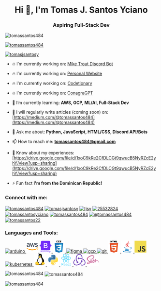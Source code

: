 <h1 align="center">Hi 👋, I'm Tomas J. Santos Yciano</h1>
<h3 align="center">Aspiring Full-Stack Dev</h3>

<p align="left"> <img src="https://komarev.com/ghpvc/?username=tomassantos484&label=Profile%20views&color=0e75b6&style=flat" alt="tomassantos484" /> </p>

<p align="left"> <a href="https://github.com/ryo-ma/github-profile-trophy"><img src="https://github-profile-trophy.vercel.app/?username=tomassantos484" alt="tomassantos484" /></a> </p>

<p align="left"> <a href="https://twitter.com/tomasjsantosy" target="blank"><img src="https://img.shields.io/twitter/follow/tomasjsantosy?logo=twitter&style=for-the-badge" alt="tomasjsantosy" /></a> </p>

- 🔥 I’m currently working on: [Mike Trout Discord Bot](https://github.com/tomassantos484/Mike-Trout-Bot)

- 🔥 I’m currently working on: [Personal Website](https://github.com/tomassantos484/website)

- 🔥 I'm currently working on: [Codetionary](https://github.com/tomassantos484/codetionary-ai-hackathon)

- 🔥 I’m currently working on: [ConagraGPT](https://github.com/tomassantos484/ConagraGPT)

- 🌱 I’m currently learning: **AWS, GCP, ML/AI, Full-Stack Dev**

- 📝 I will regularly write articles (coming soon) on: [https://medium.com/@tomassantos484](https://medium.com/@tomassantos484)

- 💬 Ask me about: **Python, JavaScript, HTML/CSS, Discord API/Bots**

- 📫 How to reach me: **tomassantos484@gmail.com**

- 📄 Know about my experiences: [https://drive.google.com/file/d/1xoC9kRe2CfDLCGt9qwucB5NyRZcE2yhY/view?usp=sharing](https://drive.google.com/file/d/1xoC9kRe2CfDLCGt9qwucB5NyRZcE2yhY/view?usp=sharing)

- ⚡ Fun fact **I'm from the Dominican Republic!**

<h3 align="left">Connect with me:</h3>
<p align="left">
<a href="https://codepen.io/tomassantos484" target="blank"><img align="center" src="https://raw.githubusercontent.com/rahuldkjain/github-profile-readme-generator/master/src/images/icons/Social/codepen.svg" alt="tomassantos484" height="30" width="40" /></a>
<a href="https://twitter.com/tomasjsantosy" target="blank"><img align="center" src="https://raw.githubusercontent.com/rahuldkjain/github-profile-readme-generator/master/src/images/icons/Social/twitter.svg" alt="tomasjsantosy" height="30" width="40" /></a>
<a href="https://linkedin.com/in/tjsy" target="blank"><img align="center" src="https://raw.githubusercontent.com/rahuldkjain/github-profile-readme-generator/master/src/images/icons/Social/linked-in-alt.svg" alt="tjsy" height="30" width="40" /></a>
<a href="https://stackoverflow.com/users/25532824" target="blank"><img align="center" src="https://raw.githubusercontent.com/rahuldkjain/github-profile-readme-generator/master/src/images/icons/Social/stack-overflow.svg" alt="25532824" height="30" width="40" /></a>
<a href="https://kaggle.com/tomassantosyciano" target="blank"><img align="center" src="https://raw.githubusercontent.com/rahuldkjain/github-profile-readme-generator/master/src/images/icons/Social/kaggle.svg" alt="tomassantosyciano" height="30" width="40" /></a>
<a href="https://instagram.com/tomassantos484" target="blank"><img align="center" src="https://raw.githubusercontent.com/rahuldkjain/github-profile-readme-generator/master/src/images/icons/Social/instagram.svg" alt="tomassantos484" height="30" width="40" /></a>
<a href="https://medium.com/@tomassantos484" target="blank"><img align="center" src="https://raw.githubusercontent.com/rahuldkjain/github-profile-readme-generator/master/src/images/icons/Social/medium.svg" alt="@tomassantos484" height="30" width="40" /></a>
<a href="https://www.leetcode.com/tomassantos22" target="blank"><img align="center" src="https://raw.githubusercontent.com/rahuldkjain/github-profile-readme-generator/master/src/images/icons/Social/leet-code.svg" alt="tomassantos22" height="30" width="40" /></a>
</p>

<h3 align="left">Languages and Tools:</h3>
<p align="left"> <a href="https://www.arduino.cc/" target="_blank" rel="noreferrer"> <img src="https://cdn.worldvectorlogo.com/logos/arduino-1.svg" alt="arduino" width="40" height="40"/> </a> <a href="https://aws.amazon.com" target="_blank" rel="noreferrer"> <img src="https://raw.githubusercontent.com/devicons/devicon/master/icons/amazonwebservices/amazonwebservices-original-wordmark.svg" alt="aws" width="40" height="40"/> </a> <a href="https://getbootstrap.com" target="_blank" rel="noreferrer"> <img src="https://raw.githubusercontent.com/devicons/devicon/master/icons/bootstrap/bootstrap-plain-wordmark.svg" alt="bootstrap" width="40" height="40"/> </a> <a href="https://www.w3schools.com/css/" target="_blank" rel="noreferrer"> <img src="https://raw.githubusercontent.com/devicons/devicon/master/icons/css3/css3-original-wordmark.svg" alt="css3" width="40" height="40"/> </a> <a href="https://www.figma.com/" target="_blank" rel="noreferrer"> <img src="https://www.vectorlogo.zone/logos/figma/figma-icon.svg" alt="figma" width="40" height="40"/> </a> <a href="https://cloud.google.com" target="_blank" rel="noreferrer"> <img src="https://www.vectorlogo.zone/logos/google_cloud/google_cloud-icon.svg" alt="gcp" width="40" height="40"/> </a> <a href="https://git-scm.com/" target="_blank" rel="noreferrer"> <img src="https://www.vectorlogo.zone/logos/git-scm/git-scm-icon.svg" alt="git" width="40" height="40"/> </a> <a href="https://www.w3.org/html/" target="_blank" rel="noreferrer"> <img src="https://raw.githubusercontent.com/devicons/devicon/master/icons/html5/html5-original-wordmark.svg" alt="html5" width="40" height="40"/> </a> <a href="https://www.java.com" target="_blank" rel="noreferrer"> <img src="https://raw.githubusercontent.com/devicons/devicon/master/icons/java/java-original.svg" alt="java" width="40" height="40"/> </a> <a href="https://developer.mozilla.org/en-US/docs/Web/JavaScript" target="_blank" rel="noreferrer"> <img src="https://raw.githubusercontent.com/devicons/devicon/master/icons/javascript/javascript-original.svg" alt="javascript" width="40" height="40"/> </a> <a href="https://kubernetes.io" target="_blank" rel="noreferrer"> <img src="https://www.vectorlogo.zone/logos/kubernetes/kubernetes-icon.svg" alt="kubernetes" width="40" height="40"/> </a> <a href="https://www.linux.org/" target="_blank" rel="noreferrer"> <img src="https://raw.githubusercontent.com/devicons/devicon/master/icons/linux/linux-original.svg" alt="linux" width="40" height="40"/> </a> <a href="https://www.python.org" target="_blank" rel="noreferrer"> <img src="https://raw.githubusercontent.com/devicons/devicon/master/icons/python/python-original.svg" alt="python" width="40" height="40"/> </a> <a href="https://reactjs.org/" target="_blank" rel="noreferrer"> <img src="https://raw.githubusercontent.com/devicons/devicon/master/icons/react/react-original-wordmark.svg" alt="react" width="40" height="40"/> </a> <a href="https://redux.js.org" target="_blank" rel="noreferrer"> <img src="https://raw.githubusercontent.com/devicons/devicon/master/icons/redux/redux-original.svg" alt="redux" width="40" height="40"/> </a> <a href="https://sass-lang.com" target="_blank" rel="noreferrer"> <img src="https://raw.githubusercontent.com/devicons/devicon/master/icons/sass/sass-original.svg" alt="sass" width="40" height="40"/> </a> </p>

<p><img align="left" src="https://github-readme-stats.vercel.app/api/top-langs?username=tomassantos484&show_icons=true&theme=cobalt&locale=en&layout=compact" alt="tomassantos484" /></p>

<p>&nbsp;<img align="center" src="https://github-readme-stats.vercel.app/api?username=tomassantos484&show_icons=true&theme=cobalt&text_color=fbeaea&locale=en" alt="tomassantos484" /></p>

<p><img align="center" src="https://github-readme-streak-stats.herokuapp.com/?user=tomassantos484&theme=highcontrast" alt="tomassantos484" /></p> 
